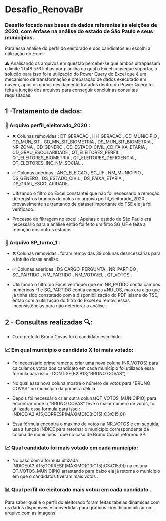 # Desafio_RenovaBr
### Desafio focado nas bases de dados referentes às eleições de 2020, com ênfase na análise do estado de São Paulo e seus municípios.

Para essa análise do perfil do eleitorado e dos candidatos eu escolhi a utilização do Excel:

⚠️ Analisando os arquivos em questão percebe-se que ambos ultrapassam o limite 1.048.576 linhas por planilha na qual o Excel consegue suportar, a solução para isso foi a utilização do Power Query do Excel que é um mecanismo de transformação e preparação de dados executado em nuvem, após os dados devidamente tratados dentro do Power Query foi feita a junção dos arquivos para conseguir concluir as consultas requisitadas.

## 1 -Tratamento de dados: 

 ### 📁 Arquivo perfil_eleitorado_2020 :
    
+ ❌ Colunas removidas : DT_GERACAO , HH_GERACAO , CD_MUNICIPIO , CD_MUN_SIT , CD_MN_SIT_BIOMETRIA , DS_MUN_SIT_BIOMETRIA , NR_ZONA , CD_GENERO , CD_ESTADO_CIVIL ,CD_FAIXA_ETARIA , CD_GRAU_ESCOLARIDADE , QT_ELEITORES_PERFIL , QT_ELEITORES_BIOMETRIA , QT_ELEITORES_DEFICIENCIA , QT_ELEITORES_INC_NM_SOCIAL .
    
+ ✅ Colunas aderidas : ANO_ELEICAO , SG_UF , NM_MUNICIPIO , DS_GENERO , DS_ESTADO_CIVIL , DS_FAIXA_ETARIA , DS_GRAU_ESCOLARIDADE.

+ Ultizando o filtro do Excel constantei que não foi necessario a remoção de registros brancos de nulos no arquivo perfil_eleitorado_2020 , provavelmente se          trantando de dataset importante do TSE ele já foi verificado.
    
+ Processo de filtragem no excel : Apenas o estado de São Paulo era necessário para a análise então foi feito um filtro SG_UF e feita a remoção dos outros estados.
 
 ### 📁 Arquivo SP_turno_1 :
    
+ ❌ Colunas removidas : foram removidas 39 colunas desncessárias para a intuito dessa análise.
    
+ ✅ Colunas aderidas : DS CARGO_PERGUNTA , NR_PARTIDO , SG_PARTIDO , NM_PARTIDO , NM_VOTAVEL , QT_VOTOS .

+ Utilizando o filtro do Excel verifiquei que em NR_PATIDO contia campos numéricos -1 e SG_PARTIDO contia campos #NULOS, mas era algo que já tinha sido       constatado com a disponibilização do PDF leiame do TSE, então com a utilização do filtro do Excel eu removi essas inconsistências para não deteriorar a análise.

## 2 - Consultas realizadas 🔍:

+ O ex-prefeito Bruno Covas foi o candidato escolhido
 
### 📈 Em qual município o candidato X foi mais votado:

+ Foi necessário primeiramente criar uma nova coluna (NR_VOTOS) para calcular os votos dos candidato em cada município foi utilizada essa formula para isso : CONT.SE(B2:B13;"BRUNO COVAS") 
 
+ No qual essa nova coluna mostra o número de votos para "BRUNO COVAS" no município da primeira célula .

+ Depois foi necessário criar outra coluna(QT_VOTOS_MUNICIPIO) para encontrar onde o "BRUNO COVAS" teve o maior número de votos, foi utilizada essa formula para isso : ÍNDICE(A3:A15;CORRESP(MÁXIMO(C3:C15);C3:C15;0))

+ Essa fórmula encontra o máximo de votos na NR_VOTOS e em seguida, usa a função ÍNDICE para retornar o município correspondente da coluna de municípios , que no caso de Bruno Covas retornou SP.

### 📈 Qual candidato foi mais votado em cada município:

+ No caso com a formula  ultizada ÍNDICE(A3:A15;CORRESP(MÁXIMO(C3:C15);C3:C15;0)) na coluna QT_VOTOS_MUNICIPIO arrastando para baixo ela já retorna o municipio em que o candidatos tiveram mais votos .

### 📊 Qual perfil do eleitorado mais votou em cada candidato .

Para saber qual é o perfil do eleitorado foram feitas tabelas dinamicas com os dados disponiveis e convertidas para gráficos : irei disponibilizar um arquivo com as imagens

	








   

